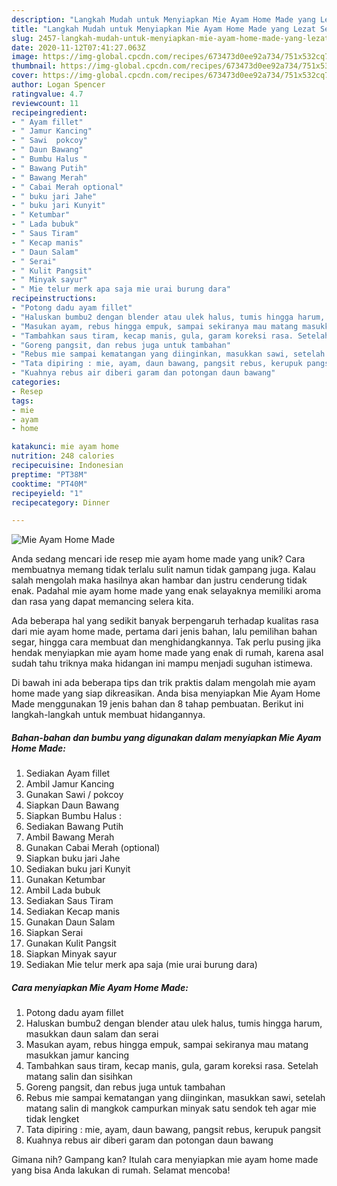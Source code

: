 ```yaml
---
description: "Langkah Mudah untuk Menyiapkan Mie Ayam Home Made yang Lezat Sekali"
title: "Langkah Mudah untuk Menyiapkan Mie Ayam Home Made yang Lezat Sekali"
slug: 2457-langkah-mudah-untuk-menyiapkan-mie-ayam-home-made-yang-lezat-sekali
date: 2020-11-12T07:41:27.063Z
image: https://img-global.cpcdn.com/recipes/673473d0ee92a734/751x532cq70/mie-ayam-home-made-foto-resep-utama.jpg
thumbnail: https://img-global.cpcdn.com/recipes/673473d0ee92a734/751x532cq70/mie-ayam-home-made-foto-resep-utama.jpg
cover: https://img-global.cpcdn.com/recipes/673473d0ee92a734/751x532cq70/mie-ayam-home-made-foto-resep-utama.jpg
author: Logan Spencer
ratingvalue: 4.7
reviewcount: 11
recipeingredient:
- " Ayam fillet"
- " Jamur Kancing"
- " Sawi  pokcoy"
- " Daun Bawang"
- " Bumbu Halus "
- " Bawang Putih"
- " Bawang Merah"
- " Cabai Merah optional"
- " buku jari Jahe"
- " buku jari Kunyit"
- " Ketumbar"
- " Lada bubuk"
- " Saus Tiram"
- " Kecap manis"
- " Daun Salam"
- " Serai"
- " Kulit Pangsit"
- " Minyak sayur"
- " Mie telur merk apa saja mie urai burung dara"
recipeinstructions:
- "Potong dadu ayam fillet"
- "Haluskan bumbu2 dengan blender atau ulek halus, tumis hingga harum, masukkan daun salam dan serai"
- "Masukan ayam, rebus hingga empuk, sampai sekiranya mau matang masukkan jamur kancing"
- "Tambahkan saus tiram, kecap manis, gula, garam koreksi rasa. Setelah matang salin dan sisihkan"
- "Goreng pangsit, dan rebus juga untuk tambahan"
- "Rebus mie sampai kematangan yang diinginkan, masukkan sawi, setelah matang salin di mangkok campurkan minyak satu sendok teh agar mie tidak lengket"
- "Tata dipiring : mie, ayam, daun bawang, pangsit rebus, kerupuk pangsit"
- "Kuahnya rebus air diberi garam dan potongan daun bawang"
categories:
- Resep
tags:
- mie
- ayam
- home

katakunci: mie ayam home 
nutrition: 248 calories
recipecuisine: Indonesian
preptime: "PT38M"
cooktime: "PT40M"
recipeyield: "1"
recipecategory: Dinner

---
```



![Mie Ayam Home Made](https://img-global.cpcdn.com/recipes/673473d0ee92a734/751x532cq70/mie-ayam-home-made-foto-resep-utama.jpg)

Anda sedang mencari ide resep mie ayam home made yang unik? Cara membuatnya memang tidak terlalu sulit namun tidak gampang juga. Kalau salah mengolah maka hasilnya akan hambar dan justru cenderung tidak enak. Padahal mie ayam home made yang enak selayaknya memiliki aroma dan rasa yang dapat memancing selera kita.

Ada beberapa hal yang sedikit banyak berpengaruh terhadap kualitas rasa dari mie ayam home made, pertama dari jenis bahan, lalu pemilihan bahan segar, hingga cara membuat dan menghidangkannya. Tak perlu pusing jika hendak menyiapkan mie ayam home made yang enak di rumah, karena asal sudah tahu triknya maka hidangan ini mampu menjadi suguhan istimewa.




Di bawah ini ada beberapa tips dan trik praktis dalam mengolah mie ayam home made yang siap dikreasikan. Anda bisa menyiapkan Mie Ayam Home Made menggunakan 19 jenis bahan dan 8 tahap pembuatan. Berikut ini langkah-langkah untuk membuat hidangannya.

<!--inarticleads1-->

##### Bahan-bahan dan bumbu yang digunakan dalam menyiapkan Mie Ayam Home Made:

1. Sediakan  Ayam fillet
1. Ambil  Jamur Kancing
1. Gunakan  Sawi / pokcoy
1. Siapkan  Daun Bawang
1. Siapkan  Bumbu Halus :
1. Sediakan  Bawang Putih
1. Ambil  Bawang Merah
1. Gunakan  Cabai Merah (optional)
1. Siapkan  buku jari Jahe
1. Sediakan  buku jari Kunyit
1. Gunakan  Ketumbar
1. Ambil  Lada bubuk
1. Sediakan  Saus Tiram
1. Sediakan  Kecap manis
1. Gunakan  Daun Salam
1. Siapkan  Serai
1. Gunakan  Kulit Pangsit
1. Siapkan  Minyak sayur
1. Sediakan  Mie telur merk apa saja (mie urai burung dara)




<!--inarticleads2-->

##### Cara menyiapkan Mie Ayam Home Made:

1. Potong dadu ayam fillet
1. Haluskan bumbu2 dengan blender atau ulek halus, tumis hingga harum, masukkan daun salam dan serai
1. Masukan ayam, rebus hingga empuk, sampai sekiranya mau matang masukkan jamur kancing
1. Tambahkan saus tiram, kecap manis, gula, garam koreksi rasa. Setelah matang salin dan sisihkan
1. Goreng pangsit, dan rebus juga untuk tambahan
1. Rebus mie sampai kematangan yang diinginkan, masukkan sawi, setelah matang salin di mangkok campurkan minyak satu sendok teh agar mie tidak lengket
1. Tata dipiring : mie, ayam, daun bawang, pangsit rebus, kerupuk pangsit
1. Kuahnya rebus air diberi garam dan potongan daun bawang




Gimana nih? Gampang kan? Itulah cara menyiapkan mie ayam home made yang bisa Anda lakukan di rumah. Selamat mencoba!
